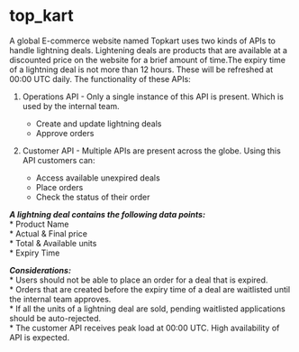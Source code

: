 # top_kart
A global E-commerce website named Topkart uses two kinds of APIs to handle lightning deals. Lightening deals
are products that are available at a discounted price on the website for a brief amount of time.The expiry 
time of a lightning deal is not more than 12 hours. These will be refreshed at 00:00 UTC daily. 
The functionality of these APIs:
1. Operations API - Only a single instance of this API is present. Which is used by the internal team.
    * Create and update lightning deals
    * Approve orders

2. Customer API - Multiple APIs are present across the globe. Using this API customers can:
    * Access available unexpired deals
    * Place orders 
    * Check the status of their order


***A lightning deal contains the following data points:***  
    * Product Name  
    * Actual & Final price  
    * Total & Available units  
    * Expiry Time  

***Considerations:***    
    * Users should not be able to place an order for a deal that is expired.  
    * Orders that are created before the expiry time of a deal are waitlisted until the internal team approves.  
    * If all the units of a lightning deal are sold, pending waitlisted applications should be auto-rejected.  
    * The customer API receives peak load at 00:00 UTC. High availability of API is expected.  



